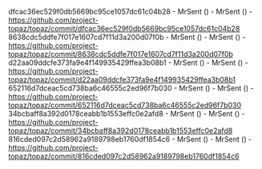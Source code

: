 dfcac36ec529f0db5669bc95ce1057dc61c04b28 - MrSent () - MrSent () - https://github.com/project-topaz/topaz/commit/dfcac36ec529f0db5669bc95ce1057dc61c04b28
8638cdc5ddfe7f017e1607cd7f11d3a200d07f0b - MrSent () - MrSent () - https://github.com/project-topaz/topaz/commit/8638cdc5ddfe7f017e1607cd7f11d3a200d07f0b
d22aa09ddcfe373fa9e4f149935429ffea3b08b1 - MrSent () - MrSent () - https://github.com/project-topaz/topaz/commit/d22aa09ddcfe373fa9e4f149935429ffea3b08b1
652116d7dceac5cd738ba6c46555c2ed96f7b030 - MrSent () - MrSent () - https://github.com/project-topaz/topaz/commit/652116d7dceac5cd738ba6c46555c2ed96f7b030
34bcbaff8a392d0178ceabb1b1553effc0e2afd8 - MrSent () - MrSent () - https://github.com/project-topaz/topaz/commit/34bcbaff8a392d0178ceabb1b1553effc0e2afd8
816cded097c2d58962a9189798eb1760df1854c6 - MrSent () - MrSent () - https://github.com/project-topaz/topaz/commit/816cded097c2d58962a9189798eb1760df1854c6
